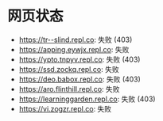 # 网页状态
- https://tr--slind.repl.co: 失败 (403)
- https://apping.eywjx.repl.co: 失败
- https://ypto.tnpyv.repl.co: 失败 (403)
- https://ssd.zockq.repl.co: 失败
- https://deo.babox.repl.co: 失败 (403)
- https://aro.flinthill.repl.co: 失败
- https://learninggarden.repl.co: 失败 (403)
- https://vi.zogzr.repl.co: 失败
